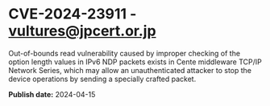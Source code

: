 # CVE-2024-23911 - vultures@jpcert.or.jp

Out-of-bounds read vulnerability caused by improper checking of the option length values in IPv6 NDP packets exists in Cente middleware TCP/IP Network Series, which may allow an unauthenticated attacker to stop the device operations by sending a specially crafted packet.

**Publish date:** 2024-04-15
